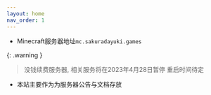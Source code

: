 ```yaml
---
layout: home
nav_order: 1
---
```


<script>
    console.log("你好呀！(´・ω・`)");
    console.log("今天去码头整薯条了吗")
</script>

* Minecraft服务器地址`mc.sakuradayuki.games`

{: .warning }
> 没钱续费服务器, 相关服务将在2023年4月28日暂停
> 重启时间待定

* 本站主要作为为服务器公告与文档存放